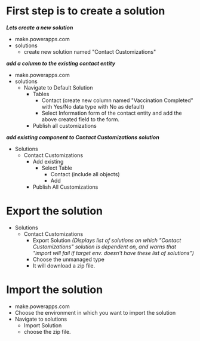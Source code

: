 # First step is to create a solution

**_Lets create a new solution_**

- make.powerapps.com
- solutions
    - create new solution named "Contact Customizations"


**_add a column to the existing contact entity_**
- make.powerapps.com
- solutions
    - Navigate to Default Solution
        - Tables
            - Contact (create new column named "Vaccination Completed" with Yes/No data type with No as default)
            - Select Information form of the contact entity and add the above created field to the form.
        - Publish all customizations


**_add existing component to Contact Customizations solution_**
- Solutions
    - Contact Customizations
        - Add existing
            - Select Table 
                - Contact (include all objects)
                - Add
        - Publish All Customizations


# Export the solution
- Solutions
    - Contact Customizations
        - Export Solution _(Displays list of solutions on which "Contact Customizations" solution is dependent on, and warns that "import will fail if target env. doesn't have these list of solutions")_
        - Choose the unmanaged type
        - It will download a zip file.


# Import the solution
- make.powerapps.com
- Choose the environment in which you want to import the solution
- Navigate to solutions
    - Import Solution
    - choose the zip file.
